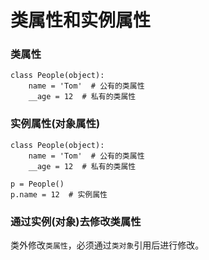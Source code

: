 # 类属性和实例属性

### 类属性

```text
class People(object):
    name = 'Tom'  # 公有的类属性
    __age = 12  # 私有的类属性
```

### 实例属性\(对象属性\)

```text
class People(object):
    name = 'Tom'  # 公有的类属性
    __age = 12  # 私有的类属性

p = People()
p.name = 12  # 实例属性
```

### 通过实例\(对象\)去修改类属性

类外修改`类属性`，必须通过`类对象`引用后进行修改。

